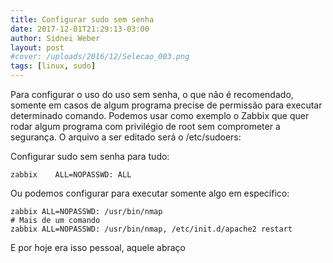 ```yaml
---
title: Configurar sudo sem senha
date: 2017-12-01T21:29:13-03:00
author: Sidnei Weber
layout: post
#cover: /uploads/2016/12/Selecao_003.png
tags: [linux, sudo]
---
```

Para configurar o uso do uso sem senha, o que não é recomendado, somente em casos de algum programa precise de permissão para executar determinado comando. Podemos usar como exemplo o Zabbix que quer rodar algum programa com privilégio de root sem comprometer a segurança. O arquivo a ser editado será o /etc/sudoers:

Configurar sudo sem senha para tudo:

```shell
zabbix    ALL=NOPASSWD: ALL
```

Ou podemos configurar para executar somente algo em específico:

```shell
zabbix ALL=NOPASSWD: /usr/bin/nmap
# Mais de um comando
zabbix ALL=NOPASSWD: /usr/bin/nmap, /etc/init.d/apache2 restart
```

E por hoje era isso pessoal, aquele abraço
